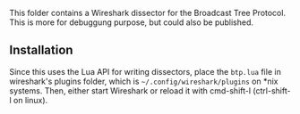 This folder contains a Wireshark dissector for the Broadcast Tree Protocol. This is more for debuggung purpose, but could also be published.

## Installation
Since this uses the Lua API for writing dissectors, place the `btp.lua` file in wireshark's plugins folder, which is `~/.config/wireshark/plugins` on *nix systems.
Then, either start Wireshark or reload it with cmd-shift-l (ctrl-shift-l on linux).
